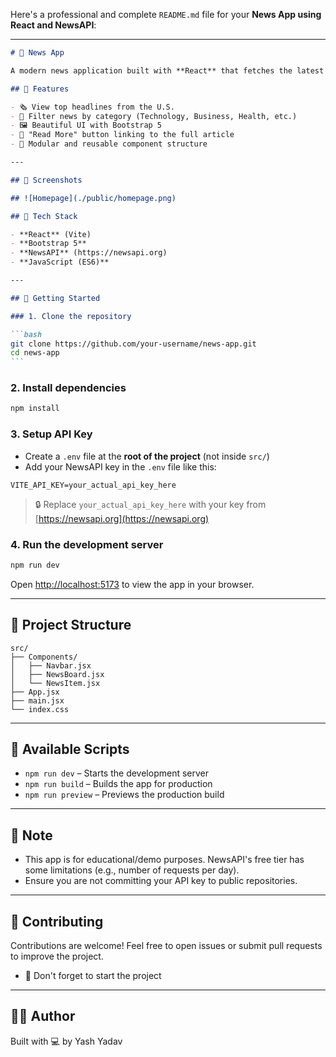 Here's a professional and complete `README.md` file for your **News App using React and NewsAPI**:

---

````markdown
# 📰 News App

A modern news application built with **React** that fetches the latest top headlines using the **NewsAPI**. It allows users to browse news by categories such as Technology, Business, Health, Sports, Entertainment, and more.

## 🌟 Features

- 🗞️ View top headlines from the U.S.
- 🧭 Filter news by category (Technology, Business, Health, etc.)
- 🖼️ Beautiful UI with Bootstrap 5
- 🔗 "Read More" button linking to the full article
- 🧠 Modular and reusable component structure

---

## 📸 Screenshots

## ![Homepage](./public/homepage.png)

## 🧰 Tech Stack

- **React** (Vite)
- **Bootstrap 5**
- **NewsAPI** (https://newsapi.org)
- **JavaScript (ES6)**

---

## 🚀 Getting Started

### 1. Clone the repository

```bash
git clone https://github.com/your-username/news-app.git
cd news-app
```
````

### 2. Install dependencies

```bash
npm install
```

### 3. Setup API Key

- Create a `.env` file at the **root of the project** (not inside `src/`)
- Add your NewsAPI key in the `.env` file like this:

```env
VITE_API_KEY=your_actual_api_key_here
```

> 🔒 Replace `your_actual_api_key_here` with your key from [https://newsapi.org](https://newsapi.org)

### 4. Run the development server

```bash
npm run dev
```

Open [http://localhost:5173](http://localhost:5173) to view the app in your browser.

---

## 📁 Project Structure

```
src/
├── Components/
│   ├── Navbar.jsx
│   ├── NewsBoard.jsx
│   └── NewsItem.jsx
├── App.jsx
├── main.jsx
└── index.css
```

---

## 🔧 Available Scripts

- `npm run dev` – Starts the development server
- `npm run build` – Builds the app for production
- `npm run preview` – Previews the production build

---

## 📌 Note

- This app is for educational/demo purposes. NewsAPI's free tier has some limitations (e.g., number of requests per day).
- Ensure you are not committing your API key to public repositories.

---

## 🤝 Contributing

Contributions are welcome! Feel free to open issues or submit pull requests to improve the project.

- 🚀 Don't forget to start the project

---

## 🧑‍💻 Author

Built with 💻 by Yash Yadav
